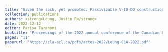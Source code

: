 ```yaml
---
title: "Given the sack, yet promoted: Passivizable V-IO-DO constructions in Cantonese"
collection: publications
authors: <strong>Leung, Justin R</strong>
date: 2022-12-12
editor: Parisa Tarahomi
booktitle: 'Proceedings of the 2022 annual conference of the Canadian Linguistic Association'
pages: "11"
paperurl: 'https://cla-acl.ca/pdfs/actes-2022/Leung-CLA-2022.pdf'
---
```

